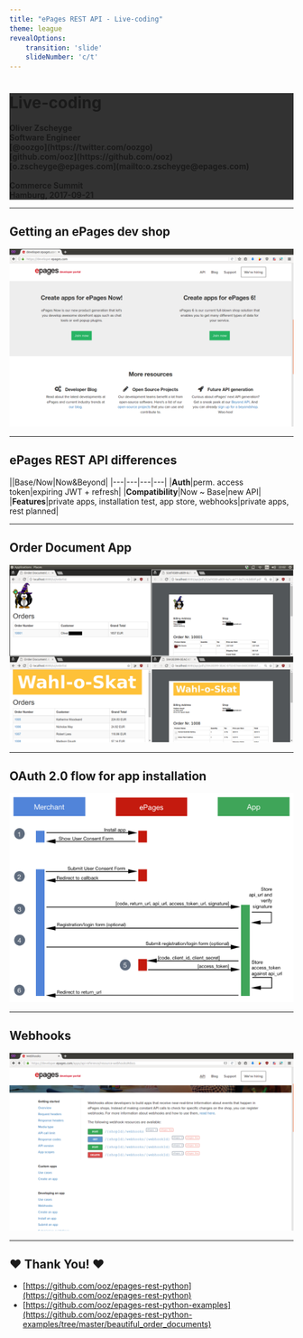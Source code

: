 ```yaml
---
title: "ePages REST API - Live-coding"
theme: league
revealOptions:
    transition: 'slide'
    slideNumber: 'c/t'
---
```


<!-- .slide: data-background="./33.jpg" -->

<div style="background-color:rgba(0, 0, 0, 0.8);">
<h1>Live-coding</h1>

<b>
Oliver Zscheyge<br/>
Software Engineer<br/>
[@oozgo](https://twitter.com/oozgo)<br/>
[github.com/ooz](https://github.com/ooz)<br/>
[o.zscheyge@epages.com](mailto:o.zscheyge@epages.com)<br/>
<br/>
Commerce Summit<br/>
Hamburg, 2017-09-21
</b>
</div>

---

## Getting an ePages dev shop

[![ePages Developer Website](epages_dev.png)](https://developer.epages.com/)

---

## ePages REST API differences

||Base/Now|Now&Beyond|
|---|---|---|---|
|**Auth**|perm. access token|expiring JWT + refresh|
|**Compatibility**|Now ~ Base|new API|
|**Features**|private apps, installation test, app store, webhooks|private apps, rest planned|

---

## Order Document App

[![Order Documents App](screenshot.png)](https://github.com/ooz/epages-rest-python-examples/tree/master/beautiful_order_documents)

---

## OAuth 2.0 flow for app installation

[![OAuth flow for app installation](oauth2-flow.png)](https://developer.epages.com/apps/install-app#docs)

---

## Webhooks

[![Webhooks API doc](webhooks.png)](https://developer.epages.com/apps/api-reference/resource-webhooks#docs)

---

## ♥ Thank You! ♥

* [https://github.com/ooz/epages-rest-python](https://github.com/ooz/epages-rest-python)
* [https://github.com/ooz/epages-rest-python-examples](https://github.com/ooz/epages-rest-python-examples/tree/master/beautiful_order_documents)
